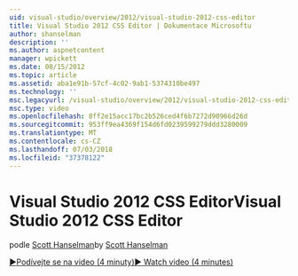 ```yaml
---
uid: visual-studio/overview/2012/visual-studio-2012-css-editor
title: Visual Studio 2012 CSS Editor | Dokumentace Microsoftu
author: shanselman
description: ''
ms.author: aspnetcontent
manager: wpickett
ms.date: 08/15/2012
ms.topic: article
ms.assetid: aba1e91b-57cf-4c02-9ab1-5374310be497
ms.technology: ''
msc.legacyurl: /visual-studio/overview/2012/visual-studio-2012-css-editor
msc.type: video
ms.openlocfilehash: 8ff2e15acc17bc2b526ced4f6b7272d90966d26d
ms.sourcegitcommit: 953ff9ea4369f154d6fd0239599279ddd3280009
ms.translationtype: MT
ms.contentlocale: cs-CZ
ms.lasthandoff: 07/03/2018
ms.locfileid: "37378122"
---
```

<a name="visual-studio-2012-css-editor"></a><span data-ttu-id="89b5a-102">Visual Studio 2012 CSS Editor</span><span class="sxs-lookup"><span data-stu-id="89b5a-102">Visual Studio 2012 CSS Editor</span></span>
====================
<span data-ttu-id="89b5a-103">podle [Scott Hanselman](https://github.com/shanselman)</span><span class="sxs-lookup"><span data-stu-id="89b5a-103">by [Scott Hanselman](https://github.com/shanselman)</span></span>

[<span data-ttu-id="89b5a-104">&#9654;Podívejte se na video (4 minuty)</span><span class="sxs-lookup"><span data-stu-id="89b5a-104">&#9654; Watch video (4 minutes)</span></span>](https://channel9.msdn.com/Blogs/ASP-NET-Site-Videos/visual-studio-2012-css-editor)
